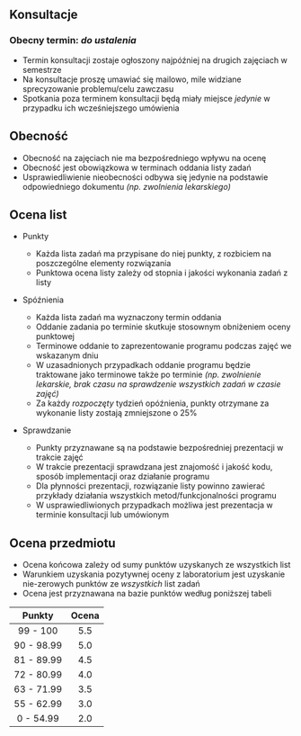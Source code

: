 ## Konsultacje
### Obecny termin: *do ustalenia*

* Termin konsultacji zostaje ogłoszony najpóźniej na drugich zajęciach w semestrze
* Na konsultacje proszę umawiać się mailowo, mile widziane sprecyzowanie problemu/celu zawczasu
* Spotkania poza terminem konsultacji będą miały miejsce *jedynie* w przypadku ich wcześniejszego umówienia

## Obecność

* Obecność na zajęciach nie ma bezpośredniego wpływu na ocenę
* Obecność jest obowiązkowa w terminach oddania listy zadań
* Usprawiedliwienie nieobecności odbywa się jedynie na podstawie odpowiedniego dokumentu *(np. zwolnienia lekarskiego)*

## Ocena list

* Punkty
  * Każda lista zadań ma przypisane do niej punkty, z rozbiciem na poszczególne elementy rozwiązania
  * Punktowa ocena listy zależy od stopnia i jakości wykonania zadań z listy

* Spóźnienia
  * Każda lista zadań ma wyznaczony termin oddania
  * Oddanie zadania po terminie skutkuje stosownym obniżeniem oceny punktowej
  * Terminowe oddanie to zaprezentowanie programu podczas zajęć we wskazanym dniu
  * W uzasadnionych przypadkach oddanie programu będzie traktowane jako terminowe także po terminie *(np. zwolnienie lekarskie, brak czasu na sprawdzenie wszystkich zadań w czasie zajęć)*
  * Za każdy *rozpoczęty* tydzień opóźnienia, punkty otrzymane za wykonanie listy zostają zmniejszone o 25%

* Sprawdzanie
  * Punkty przyznawane są na podstawie bezpośredniej prezentacji w trakcie zajęć
  * W trakcie prezentacji sprawdzana jest znajomość i jakość kodu, sposób implementacji oraz działanie programu
  * Dla płynności prezentacji, rozwiązanie listy powinno zawierać przykłady działania wszystkich metod/funkcjonalności programu
  * W usprawiedliwionych przypadkach możliwa jest prezentacja w terminie konsultacji lub umówionym

## Ocena przedmiotu

* Ocena końcowa zależy od sumy punktów uzyskanych ze wszystkich list
* Warunkiem uzyskania pozytywnej oceny z laboratorium jest uzyskanie nie-zerowych punktów ze *wszystkich* list zadań
* Ocena jest przyznawana na bazie punktów według poniższej tabeli

| Punkty | Ocena |
| :----: | :---: |
| 99 - 100 | 5.5 |
| 90 - 98.99 | 5.0 |
| 81 - 89.99 | 4.5 |
| 72 - 80.99 | 4.0 |
| 63 - 71.99 | 3.5 |
| 55 - 62.99 | 3.0 |
| 0 - 54.99 | 2.0 |
